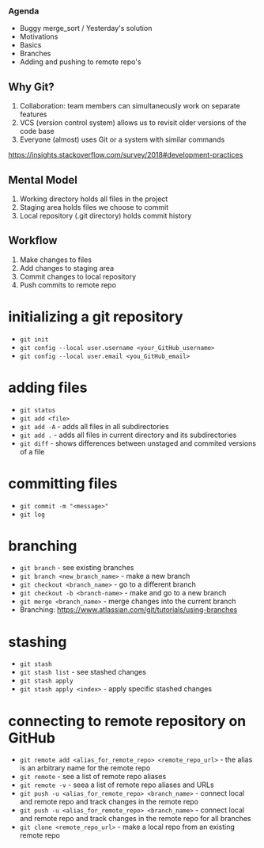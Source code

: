 ### Agenda
 - Buggy merge_sort / Yesterday's solution
 - Motivations
 - Basics
 - Branches
 - Adding and pushing to remote repo's


## Why Git?
1. Collaboration: team members can simultaneously work on separate features
2. VCS (version control system) allows us to revisit older versions of the code base
3. Everyone (almost) uses Git or a system with similar commands

https://insights.stackoverflow.com/survey/2018#development-practices

## Mental Model
1. Working directory holds all files in the project
2. Staging area holds files we choose to commit
3. Local repository (.git directory) holds commit history

## Workflow
1. Make changes to files 
2. Add changes to staging area
3. Commit changes to local repository
4. Push commits to remote repo


# initializing a git repository
* `git init`
* `git config --local user.username <your_GitHub_username>`
* `git config --local user.email <you_GitHub_email>`

# adding files
* `git status`
* `git add <file>`
* `git add -A` - adds all files in all subdirectories
* `git add .` - adds all files in current directory and its subdirectories
* `git diff` - shows differences between unstaged and commited versions of a file

# committing files
* `git commit -m "<message>"`
* `git log`

# branching
* `git branch` - see existing branches
* `git branch <new_branch_name>` - make a new branch
* `git checkout <branch_name>` - go to a different branch 
* `git checkout -b <branch-name>` - make and go to a new branch
* `git merge <branch_name>` - merge changes into the current branch
* Branching: https://www.atlassian.com/git/tutorials/using-branches

# stashing
* `git stash`
* `git stash list` - see stashed changes
* `git stash apply`
* `git stash apply <index>` - apply specific stashed changes

# connecting to remote repository on GitHub
* `git remote add <alias_for_remote_repo> <remote_repo_url>` - the alias is an arbitrary name for the remote repo
* `git remote` - see a list of remote repo aliases
* `git remote -v` - seea a list of remote repo aliases and URLs
* `git push -u <alias_for_remote_repo> <branch_name>` - connect local and remote repo and track changes in the remote repo
* `git push -u <alias_for_remote_repo> <branch_name>` - connect local and remote repo and track changes in the remote repo for all branches
* `git clone <remote_repo_url>` - make a local repo from an existing remote repo